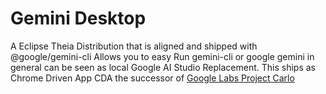 # Gemini Desktop
A Eclipse Theia Distribution that is aligned and shipped with @google/gemini-cli Allows you to easy Run gemini-cli or google gemini in general can be seen as local Google AI Studio Replacement.
This ships as Chrome Driven App CDA the successor of [Google Labs Project Carlo](https://github.com/GoogleChromeLabs/carlo 'Google Labs Carlo')
